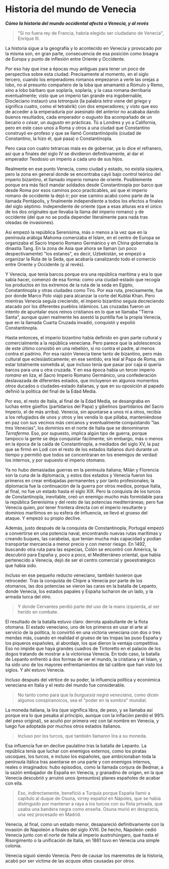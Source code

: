 # Historia del mundo de Venecia
__*Cómo la historia del mundo occidental afectó a Venecia, y al revés*__

> "Si no fuera rey de Francia, habría elegido ser ciudadano de Venecia", Enrique
> III.

La historia sigue a la geografía y lo acontecido en Venecia y provocado por la
misma son, en gran parte, consecuencia de esa posición como bisagra de Europa y
punto de inflexión entre Oriente y Occidente.

Por eso hay que irse a épocas muy antiguas para tener un poco de perspectiva
sobre esta ciudad. Precisamente al momento, en el siglo tercero, cuando los
emperadores romanos empezaron a verle las orejas a lobo, no al presunto
compañero de la loba que amamantó a Rómulo y Remo, sino a lobo bárbaro que
soplaría, soplaría, y la casa romana derribaría eventualmente; visto que un
imperio tan grande era ingobernable, Diocleciano instauró una *tetrarquía* (la
palabra *tetra* viene del griego y significa cuatro, como el tetrabrik) con dos
emperadores; y visto que eso de acceder a la emperaduría por asesinato del
anterior no acababa dando buenos resultados, cada emperador o *augusto* iba
acompañado de un becario o *césar*, un *augusto* en prácticas. Tú a Londres y yo
a California, pero en este caso unos a Roma y otros a una ciudad que Constantino
construyó ex-profeso y que se llamó Constantinópolis (ciudad de Constantino, la
hizo él, qué pasa) o Constantinopla.

Pero casa con cuatro tetrarcas mala es de gobernar, ya lo dice el refranero, así
que a finales del siglo IV se dividieron definitivamente, al dar el emperador
Teodosio un imperio a cada uno de sus hijos.

Realmente en ese punto Venecia, como ciudad y estado, no existía siquiera, pero
la zona en general donde se encontraba cayó bajo control teórico del imperio
bizantino, el llamado imperio romano de oriente. Posiblemente porque era más
fácil mandar soldados desde Constantinopla por barco que desde Roma por esos
caminos poco practicables, así que el imperio romano de occidente la dejó ir;
por ese camino acabó como parte de la llamada Pentápolis, y finalmente
independiente a todos los efectos a finales del siglo séptimo. Independiente de
oriente (que a esas alturas era el único de los dos originales que llevaba la
llama del imperio romano) y de occidente (del que no se podía depender
literalmente para nada tras oleadas de invasiones).

Así empezó la república Serenísima, más o menos a la vez que en la península
arábiga Mahoma comenzaba el Islam, en el centro de Europa se organizaba el Sacro
Imperio Romano Germánico y en China gobernaba la dinastía Tang. En la zona de
Asia que ahora se llaman (un poco despectivamente) "los estanes", es decir,
Uzbekistán, se empezó a organizar la Ruta de la Seda, que acabaría canalizando
todo el comercio entre Oriente y Occidente (y al revés).

Y Venecia, que tenía barcos porque era una república marítima y era lo que sabía
hacer, comenzó de esa forma: como una ciudad-estado que recogía los productos en
los extremos de la ruta de la seda en Egipto, Constantinopla y otras ciudades
como Tiro. Por esa ruta, precisamente, fue por donde Marco Polo viajó para
alcanzar la corte del Kublai Khan. Pero mientras Venecia seguía creciendo, el
imperio bizantino seguía decreciendo atacado por los diferentes pueblos
islámicos. Las cruzadas fueron un intento de apuntalar esos reinos cristianos en
lo que se llamaba "Tierra Santa", aunque quien realmente les asestó la puntilla
fue la propia Venecia, que en la llamada Cuarta Cruzada invadió, conquistó y
expolió Constantinopla.

Hasta entonces, el imperio bizantino había definido en gran parte cultural y
comercialmente a la república veneciana. Pero parece que la adolescencia de este
último consistió en una rebelión, si no contra el padre, al menos contra el
padrino. Por esa razón Venecia tiene tanto de bizantino, pero más cultural que
eclesiásticamente; en ese sentido, era leal al Papa de Roma, sin estar
totalmente sometida al, que incluso tenía que pasar por caja si quería barcos
para una u otra cruzada. Y en esa época había un tercer imperio *romano* en
liza, el Sacro Imperio Romano Germánico, una confederación deslavazada de
diferentes estados, que incluyeron en algunos momentos otros ducados o
ciudades-estado italianas, y que en su oposición al papado definió la política
del final de la Edad Media.

Por eso, el resto de Italia, al final de la Edad Media, se desangraba en luchas
entre güelfos (partidarios del Papa) y gibelinos (partidarios del Sacro Imperio,
el de más arriba). Venecia, sin apuntarse a unos ni a otros, recibía a los
refugiados de unos y otros y les vendía lo que pillaba, manteniéndose en paz con
sus vecinos más cercanos y eventualmente conquistando "las tres Venecias", los
dominios en el norte de Italia que se denominaron *Terraferma*. Eso, por
supuesto, implica algún tipo de guerra, porque tampoco la gente se deja
conquistar fácilmente; sin embargo, más o menos en la época de la caída de
Constantinopla, a mediados del siglo XV, la paz que se firmó en Lodi con el
resto de los estados italianos duró durante un tiempo y permitió que todos se
concentraran en los enemigos de verdad: los internos, y por supuesto el imperio
otomano.

Ya no hubo demasiadas guerras en la península italiana; Milán y Florencia son la
cuna de la diplomacia, y estos dos estados y Venecia fueron los primeros en
crear embajadas permanentes y por tanto profesionales; la diplomacia fue la
continuación de la guerra por otros medios, porque Italia, al final, no fue un
estado hasta el siglo XIX. Pero la conquista de los turcos de Constantinopla,
inevitable, creó un enemigo mucho más formidable para la república Serenísima y
del resto de las potencias mediterráneas; pero fue Venecia quien, por tener
frontera directa con el imperio resultante y dominios marítimos en su esfera de
influencia, se llevó el grueso del ataque. Y empezó su propio declive.

Además, justo después de la conquista de Constantinopla, Portugal empezó a
convertirse en una potencia naval, encontrando nuevas rutas marítimas y creando
buques, las carabelas, que tenían mucha más capacidad y podían transportar
mercancía a menor precio y con menor riesgo. En 1492, buscando otra ruta para
las especias, Colón se encontró con América, la descubrió para España y, poco a
poco, el Mediterráneo oriental, que había pertenecido a Venecia, dejó de ser el
centro comercial y geoestratégico que había sido.

Incluso en ese pequeño reducto veneciano, también tuvieron que retroceder. Tras
la conquista de Chipre a Venecia por parte de los otomanos, las dos potencias se
vieron las caras en la batalla de Lepanto, donde Venecia, los estados papales y
España lucharon de un lado, y la armada turca del otro.

> Y donde Cervantes perdió parte del uso de la mano izquierda, al ser herido en
  combate.

El resultado de la batalla estuvo claro: derrota apabullante de la flota
otomana. El estado veneciano, uno de los primeros en usar el arte al servicio de
la política, lo convirtió en una victoria veneciana con dos o tres mendas más,
cuando en realidad el grueso de las tropas las puso España y los piqueros
españoles, al abordaje, los que dieron la ventaja competitiva. Eso no impide que
haya grandes cuadros de Tintoretto en el palacio de los dogos tratando de
mostrar a la victoriosa Venecia. En todo caso, la batalla de Lepanto enfrentó a
dos formas de ver el mundo, la cristiana y el Islam, y ha sido uno de los
mayores enfrentamientos de tal calibre que han visto los siglos. Y ahí estuvo
Venecia.

Incluso después del vértice de su poder, la influencia política y económica
veneciana en Italia y el resto del mundo fue considerable.

> No tanto como para que la *burguesía negra veneciana*, como dicen algunos
> conspiranoicos, sea el "poder en la sombra" mundial.

La moneda italiana, la lira (que significa libra, de peso, y se llamaba así
porque era lo que pesaba al principio, aunque con la inflación perdió el 99% del
peso original), se acuñó por primera vez con tal nombre
en Venecia, y luego fue adoptada por muchos otros estados italianos.

> Incluso por los turcos, que también llamaron lira a su moneda.

Esa influencia fue en declive paulatino tras la batalla de Lepanto. La república
tenía que luchar con enemigos externos, como los piratas uscoques, los turcos, e
incluso los españoles, que ambicionaban toda la península itálica tras asentarse
en una parte y con enemigos internos, reales o imaginados: hubo episodios, como
la llamada conjura de Bedmar, a la sazón embajador de España en Venecia, y
granadino de origen, en la que Venecia descubrió y arruinó unos (presuntos)
planes españoles de acabar con ella.

> Eso, indirectamente, benefició a Turquía porque España llamó a capítulo al
> duque de Osuna, virrey español en Nápoles, que se había distinguido por
> mantener a raya a los turcos con su flota privada, que usaba una bandera negra
> como enseña. Osuna murió en desgracia, una vez procesado en Madrid.

Venecia, al final, como un estado menor, desapareció definitivamente con la
invasión de Napoleón a finales del siglo XVIII. De hecho, Napoleón cedió Venecia
junto con el norte de Italia al imperio austrohúngaro, que hasta el Risorgimento
o la unificación de Italia, en 1861 tuvo en Venecia una simple colonia.

Venecia siguió siendo Venecia. Pero de causar los maremotos de la historia,
acabó por ser víctima de las *acquas altas* causadas por otros.

